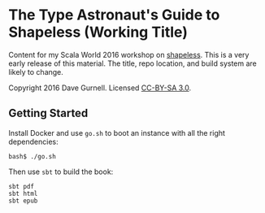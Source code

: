 # The Type Astronaut's Guide to Shapeless (Working Title)

Content for my Scala World 2016 workshop on [shapeless][shapeless].
This is a very early release of this material.
The title, repo location, and build system are likely to change.

Copyright 2016 Dave Gurnell. Licensed [CC-BY-SA 3.0][license].

## Getting Started

Install Docker and use `go.sh` to boot an instance
with all the right dependencies:

~~~
bash$ ./go.sh
~~~

Then use `sbt` to build the book:

~~~
sbt pdf
sbt html
sbt epub
~~~

[license]: https://creativecommons.org/licenses/by-sa/3.0/
[shapeless]: https://github.com/milessabin/shapeless
